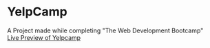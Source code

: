 # YelpCamp
A Project made while completing "The Web Development Bootcamp"  
[Live Preview of Yelpcamp](https://yelpcamp-jai.herokuapp.com)
